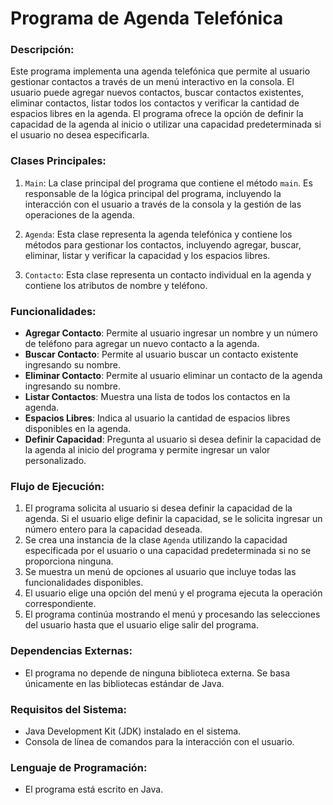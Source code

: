 # Programa de Agenda Telefónica

### Descripción:
Este programa implementa una agenda telefónica que permite al usuario gestionar contactos a través de un menú interactivo en la consola. El usuario puede agregar nuevos contactos, buscar contactos existentes, eliminar contactos, listar todos los contactos y verificar la cantidad de espacios libres en la agenda. El programa ofrece la opción de definir la capacidad de la agenda al inicio o utilizar una capacidad predeterminada si el usuario no desea especificarla.

### Clases Principales:
1. `Main`: La clase principal del programa que contiene el método `main`. Es responsable de la lógica principal del programa, incluyendo la interacción con el usuario a través de la consola y la gestión de las operaciones de la agenda.
   
2. `Agenda`: Esta clase representa la agenda telefónica y contiene los métodos para gestionar los contactos, incluyendo agregar, buscar, eliminar, listar y verificar la capacidad y los espacios libres.

3. `Contacto`: Esta clase representa un contacto individual en la agenda y contiene los atributos de nombre y teléfono.

### Funcionalidades:
- **Agregar Contacto**: Permite al usuario ingresar un nombre y un número de teléfono para agregar un nuevo contacto a la agenda.
- **Buscar Contacto**: Permite al usuario buscar un contacto existente ingresando su nombre.
- **Eliminar Contacto**: Permite al usuario eliminar un contacto de la agenda ingresando su nombre.
- **Listar Contactos**: Muestra una lista de todos los contactos en la agenda.
- **Espacios Libres**: Indica al usuario la cantidad de espacios libres disponibles en la agenda.
- **Definir Capacidad**: Pregunta al usuario si desea definir la capacidad de la agenda al inicio del programa y permite ingresar un valor personalizado.

### Flujo de Ejecución:
1. El programa solicita al usuario si desea definir la capacidad de la agenda. Si el usuario elige definir la capacidad, se le solicita ingresar un número entero para la capacidad deseada.
2. Se crea una instancia de la clase `Agenda` utilizando la capacidad especificada por el usuario o una capacidad predeterminada si no se proporciona ninguna.
3. Se muestra un menú de opciones al usuario que incluye todas las funcionalidades disponibles.
4. El usuario elige una opción del menú y el programa ejecuta la operación correspondiente.
5. El programa continúa mostrando el menú y procesando las selecciones del usuario hasta que el usuario elige salir del programa.

### Dependencias Externas:
- El programa no depende de ninguna biblioteca externa. Se basa únicamente en las bibliotecas estándar de Java.

### Requisitos del Sistema:
- Java Development Kit (JDK) instalado en el sistema.
- Consola de línea de comandos para la interacción con el usuario.

### Lenguaje de Programación:
- El programa está escrito en Java.
